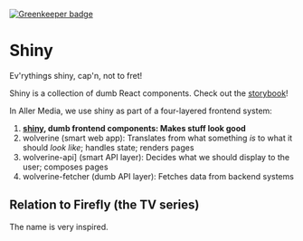 

[![Greenkeeper badge](https://badges.greenkeeper.io/dbmedialab/shiny.svg)](https://greenkeeper.io/)

# Shiny

Ev'rythings shiny, cap'n, not to fret!

Shiny is a collection of dumb React components. Check out the [storybook](https://dbmedialab.github.com/shiny/)!

In Aller Media, we use shiny as part of a four-layered frontend system:
  1. **[shiny](https://github.com/dbmedialab/shiny), dumb frontend components: Makes stuff look good**
  1. wolverine (smart web app): Translates from what something *is* to what it should *look like*; handles state; renders pages
  1. wolverine-api] (smart API layer): Decides what we should display to the user; composes pages
  1. wolverine-fetcher (dumb API layer): Fetches data from backend systems

## Relation to Firefly (the TV series)

The name is very inspired.
